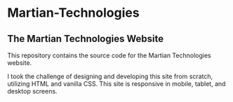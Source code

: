 # Martian-Technologies

## The Martian Technologies Website

This repository contains the source code for the Martian Technologies website.

I took the challenge of designing and developing this site from scratch, utilizing HTML and vanilla CSS. This site is responsive in mobile, tablet, and desktop screens.
